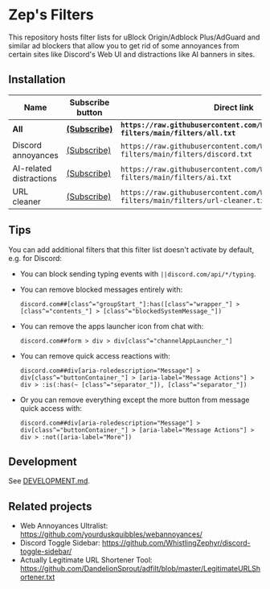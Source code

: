 # Zep's Filters

This repository hosts filter lists for uBlock Origin/Adblock Plus/AdGuard and similar ad blockers that allow you to get rid of some annoyances from certain sites like Discord's Web UI and distractions like AI banners in sites.

## Installation

| Name | Subscribe button | Direct link |
| --- | --- | --- |
| **All** | [**(Subscribe)**](https://subscribe.adblockplus.org/?location=https://raw.githubusercontent.com/WhistlingZephyr/zeps-filters/main/filters/all.txt&title=Zep%27s%20Filters) | **`https://raw.githubusercontent.com/WhistlingZephyr/zeps-filters/main/filters/all.txt`** |
| Discord annoyances | [(Subscribe)](https://subscribe.adblockplus.org/?location=https://raw.githubusercontent.com/WhistlingZephyr/zeps-filters/main/filters/discord.txt&title=Zep's%20Filters%20-%20Discord) | `https://raw.githubusercontent.com/WhistlingZephyr/zeps-filters/main/filters/discord.txt` |
| AI-related distractions | [(Subscribe)](https://subscribe.adblockplus.org/?location=https://raw.githubusercontent.com/WhistlingZephyr/zeps-filters/main/filters/ai.txt&title=Zep's%20Filters%20-%20AI) | `https://raw.githubusercontent.com/WhistlingZephyr/zeps-filters/main/filters/ai.txt` |
| URL cleaner | [(Subscribe)](https://subscribe.adblockplus.org/?location=https://raw.githubusercontent.com/WhistlingZephyr/zeps-filters/main/filters/url-cleaner.txt&title=Zep's%20Filters%20-%20URL%20cleaner) | `https://raw.githubusercontent.com/WhistlingZephyr/zeps-filters/main/filters/url-cleaner.txt` |

## Tips

You can add additional filters that this filter list doesn't activate by default, e.g. for Discord:

- You can block sending typing events with `||discord.com/api/*/typing`.
-
    You can remove blocked messages entirely with:

    ```adblock
    discord.com##[class^="groupStart_"]:has([class^="wrapper_"] > [class^="contents_"] > [class^="blockedSystemMessage_"])
    ```

-
    You can remove the apps launcher icon from chat with:

    ```adblock
    discord.com##form > div > div[class^="channelAppLauncher_"]
    ```

-
    You can remove quick access reactions with:

    ```adblock
    discord.com##div[aria-roledescription="Message"] > div[class^="buttonContainer_"] > [aria-label="Message Actions"] > div > :is(:has(~ [class^="separator_"]), [class^="separator_"])
    ```

-
    Or you can remove everything except the more button from message quick access with:

    ```adblock
    discord.com##div[aria-roledescription="Message"] > div[class^="buttonContainer_"] > [aria-label="Message Actions"] > div > :not([aria-label="More"])
    ```

## Development

See [DEVELOPMENT.md](DEVELOPMENT.md).

## Related projects

- Web Annoyances Ultralist: <https://github.com/yourduskquibbles/webannoyances/>
- Discord Toggle Sidebar: <https://github.com/WhistlingZephyr/discord-toggle-sidebar/>
- Actually Legitimate URL Shortener Tool: <https://github.com/DandelionSprout/adfilt/blob/master/LegitimateURLShortener.txt>
